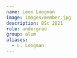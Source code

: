```yaml
---
name: Leon Loogman
image: images/member.jpg
description: BSc 2021
role: undergrad
group: alum
aliases:
  - L. Loogman
---
```

